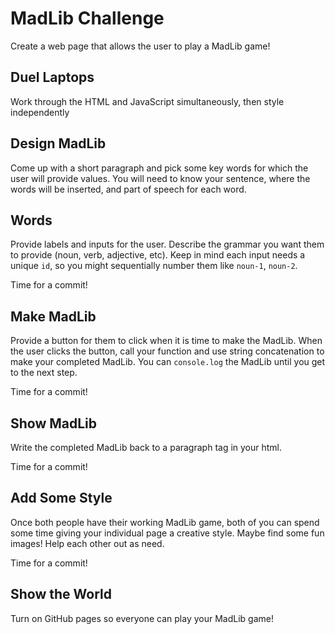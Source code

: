 MadLib Challenge
===

Create a web page that allows the user to play a MadLib game!

## Duel Laptops

Work through the HTML and JavaScript simultaneously, then style independently

## Design MadLib

Come up with a short paragraph and pick some key words for which the user will provide values. You will need to know your sentence, where the words will be inserted, and part of speech for each word.

## Words

Provide labels and inputs for the user. Describe the grammar you want them to provide (noun, verb, adjective, etc). Keep in mind each input needs a unique `id`, so you might sequentially number them like `noun-1`, `noun-2`.

Time for a commit!

## Make MadLib

Provide a button for them to click when it is time to make the MadLib. When the user clicks the button, call your function and use string concatenation to make your completed MadLib. You can `console.log` the MadLib until you get to the next step.  

Time for a commit!

## Show MadLib

Write the completed MadLib back to a paragraph tag in your html.

Time for a commit!

## Add Some Style

Once both people have their working MadLib game, both of you can spend some time giving your individual page a creative style. Maybe find some fun images! Help each other out as need. 

Time for a commit!

## Show the World

Turn on GitHub pages so everyone can play your MadLib game!



